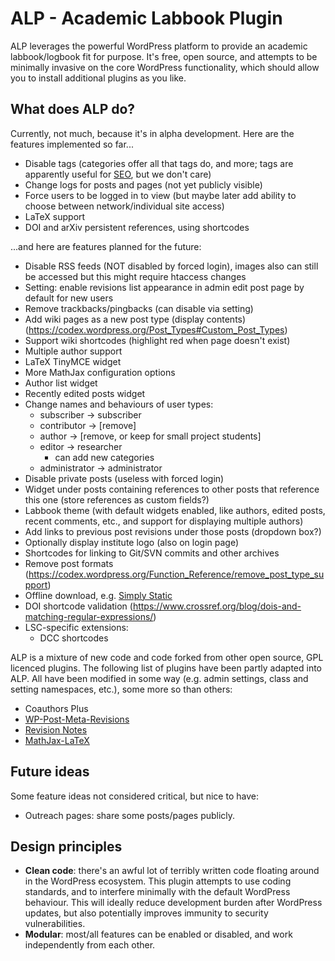 # ALP - Academic Labbook Plugin
ALP leverages the powerful WordPress platform to provide an academic
labbook/logbook fit for purpose. It's free, open source, and attempts to be
minimally invasive on the core WordPress functionality, which should allow you
to install additional plugins as you like.

## What does ALP do?
Currently, not much, because it's in alpha development. Here are the features
implemented so far...

 - Disable tags (categories offer all that tags do, and more; tags are
   apparently useful for [SEO](https://en.wikipedia.org/wiki/Search_engine_optimization),
   but we don't care)
 - Change logs for posts and pages (not yet publicly visible)
 - Force users to be logged in to view (but maybe later add ability to choose
   between network/individual site access)
 - LaTeX support
 - DOI and arXiv persistent references, using shortcodes

...and here are features planned for the future:
 - Disable RSS feeds (NOT disabled by forced login), images also can still be
   accessed but this might require htaccess changes
 - Setting: enable revisions list appearance in admin edit post page by default
   for new users
 - Remove trackbacks/pingbacks (can disable via setting)
 - Add wiki pages as a new post type (display contents) (https://codex.wordpress.org/Post_Types#Custom_Post_Types)
 - Support wiki shortcodes (highlight red when page doesn't exist)
 - Multiple author support
 - LaTeX TinyMCE widget
 - More MathJax configuration options
 - Author list widget
 - Recently edited posts widget
 - Change names and behaviours of user types:
   - subscriber -> subscriber
   - contributor -> [remove]
   - author -> [remove, or keep for small project students]
   - editor -> researcher
     - can add new categories
   - administrator -> administrator
 - Disable private posts (useless with forced login)
 - Widget under posts containing references to other posts that reference this one (store references as custom fields?)
 - Labbook theme (with default widgets enabled, like authors, edited posts,
   recent comments, etc., and support for displaying multiple authors)
 - Add links to previous post revisions under those posts (dropdown box?)
 - Optionally display institute logo (also on login page)
 - Shortcodes for linking to Git/SVN commits and other archives
 - Remove post formats (https://codex.wordpress.org/Function_Reference/remove_post_type_support)
 - Offline download, e.g. [Simply Static](https://wordpress.org/plugins/simply-static/)
 - DOI shortcode validation (https://www.crossref.org/blog/dois-and-matching-regular-expressions/)
 - LSC-specific extensions:
   - DCC shortcodes

ALP is a mixture of new code and code forked from other open source, GPL
licenced plugins. The following list of plugins have been partly adapted into
ALP. All have been modified in some way (e.g. admin settings, class and setting
namespaces, etc.), some more so than others:
 - Coauthors Plus
 - [WP-Post-Meta-Revisions](https://github.com/adamsilverstein/wp-post-meta-revisions)
 - [Revision Notes](https://wordpress.org/plugins/revision-notes/)
 - [MathJax-LaTeX](https://wordpress.org/plugins/mathjax-latex/)

## Future ideas
Some feature ideas not considered critical, but nice to have:
 - Outreach pages: share some posts/pages publicly.

## Design principles
 - **Clean code**: there's an awful lot of terribly written code floating around
   in the WordPress ecosystem. This plugin attempts to use coding standards, and
   to interfere minimally with the default WordPress behaviour. This will
   ideally reduce development burden after WordPress updates, but also
   potentially improves immunity to security vulnerabilities.
 - **Modular**: most/all features can be enabled or disabled, and work
   independently from each other.
